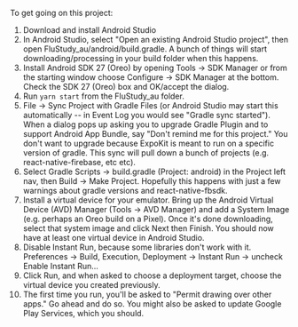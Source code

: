 To get going on this project:

1. Download and install Android Studio
2. In Android Studio, select "Open an existing Android Studio project", then open FluStudy_au/android/build.gradle. A bunch of things will start downloading/processing in
   your build folder when this happens.
3. Install Android SDK 27 (Oreo) by opening Tools -> SDK Manager or from the starting window choose Configure -> SDK Manager at the bottom. Check the SDK 27 (Oreo) box and
   OK/accept the dialog.
4. Run `yarn start` from the FluStudy_au folder.
5. File -> Sync Project with Gradle Files (or Android Studio may start this automatically -- in Event Log you would see "Gradle sync started"). When a dialog pops up asking you to upgrade Gradle
   Plugin and to support Android App Bundle, say "Don't remind me for this project."
   You don't want to upgrade because ExpoKit is meant to run on a specific version of gradle.
   This sync will pull down a bunch of projects (e.g. react-native-firebase, etc etc).
6. Select Gradle Scripts -> build.gradle (Project: android) in the Project left nav, then
   Build -> Make Project. Hopefully this happens with just a few warnings about gradle versions and
   react-native-fbsdk.
7. Install a virtual device for your emulator. Bring up the Android Virtual Device (AVD) Manager
   (Tools -> AVD Manager) and add a System Image (e.g. perhaps an Oreo build on a Pixel). Once it's
   done downloading, select that system image and click Next then Finish. You should now have at least
   one virtual device in Android Studio.
8. Disable Instant Run, because some libraries don't work with it.
   Preferences -> Build, Execution, Deployment -> Instant Run -> uncheck Enable Instant Run...
9. Click Run, and when asked to choose a deployment target, choose the virtual device you created
    previously.
10. The first time you run, you'll be asked to "Permit drawing over other apps." Go ahead and do
    so. You might also be asked to update Google Play Services, which you should.

